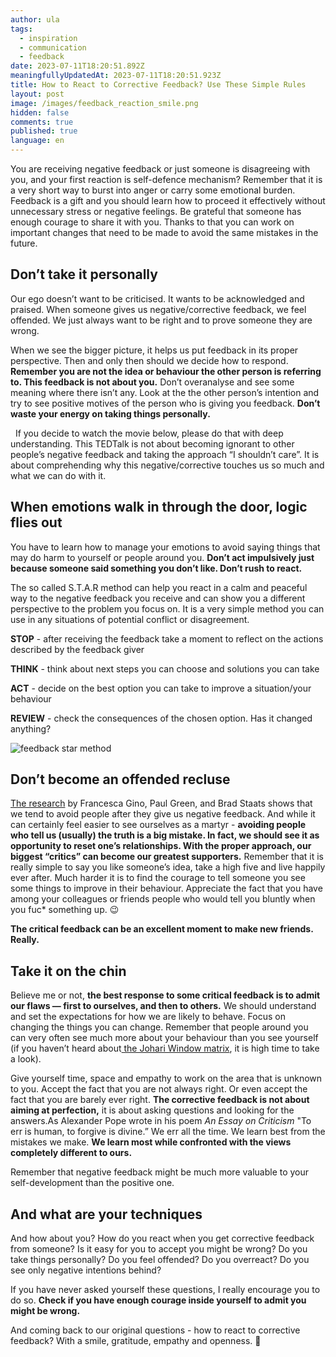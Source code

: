```yaml
---
author: ula
tags:
  - inspiration
  - communication
  - feedback
date: 2023-07-11T18:20:51.892Z
meaningfullyUpdatedAt: 2023-07-11T18:20:51.923Z
title: How to React to Corrective Feedback? Use These Simple Rules
layout: post
image: /images/feedback_reaction_smile.png
hidden: false
comments: true
published: true
language: en
---
```

You are receiving negative feedback or just someone is disagreeing with you, and your first reaction is self-defence mechanism? Remember that it is a very short way to burst into anger or carry some emotional burden. Feedback is a gift and you should learn how to proceed it effectively without unnecessary stress or negative feelings. Be grateful that someone has enough courage to share it with you. Thanks to that you can work on important changes that need to be made to avoid the same mistakes in the future.

## **Don’t take it personally**

Our ego doesn’t want to be criticised. It wants to be acknowledged and praised. When someone gives us negative/corrective feedback, we feel offended. We just always want to be right and to prove someone they are wrong.

When we see the bigger picture, it helps us put feedback in its proper perspective. Then and only then should we decide how to respond. **Remember you are not the idea or behaviour the other person is referring to. This feedback is not about you.** Don’t overanalyse and see some meaning where there isn’t any. Look at the the other person’s intention and try to see positive motives of the person who is giving you feedback. **Don’t waste your energy on taking things personally.** 

  If you decide to watch the movie below, please do that with deep understanding. This TEDTalk is not about becoming ignorant to other people’s negative feedback and taking the approach “I shouldn’t care”. It is about comprehending why this negative/corrective touches us so much and what we can do with it.

<YouTubeEmbed url='https://www.youtube.com/watch?v=LnJwH_PZXnM' />

## **When emotions walk in through the door, logic flies out**  

You have to learn how to manage your emotions to avoid saying things that may do harm to yourself or people around you. **Don’t act impulsively just because someone said something you don’t like. Don’t rush to react.** 

The so called S.T.A.R method can help you react in a calm and peaceful way to the negative feedback you receive and can show you a different perspective to the problem you focus on. It is a very simple method you can use in any situations of potential conflict or disagreement. 

**STOP** - after receiving the feedback take a moment to reflect on the actions described by the feedback giver 

**THINK** - think about next steps you can choose and solutions you can take 

**ACT** - decide on the best option you can take to improve a situation/your behaviour 

**REVIEW** - check the consequences of the chosen option. Has it changed anything?

<div class="image"><img src="/images/feedback-star-method.png" alt="feedback star method" title="undefined"  /> </div>

## **Don’t become an offended recluse**

[The research](https://hbr.org/2016/09/research-we-drop-people-who-give-us-critical-feedback) by Francesca Gino, Paul Green, and Brad Staats shows that we tend to avoid people after they give us negative feedback. And while it can certainly feel easier to see ourselves as a martyr - **avoiding people who tell us (usually) the truth is a big mistake. In fact, we should see it as opportunity to reset one’s relationships. With the proper approach, our biggest “critics” can become our greatest supporters.** Remember that it is really simple to say you like someone’s idea, take a high five and live happily ever after. Much harder it is to find the courage to tell someone you see some things to improve in their behaviour. Appreciate the fact that you have among your colleagues or friends people who would tell you bluntly when you fuc* something up. 😉

**The critical feedback can be an excellent moment to make new friends. Really.** 

## **Take it on the chin**

Believe me or not, **the best response to some critical feedback is to admit our flaws — first to ourselves, and then to others.** We should understand and set the expectations for how we are likely to behave. Focus on changing the things you can change. Remember that people around you can very often see much more about your behaviour than you see yourself (if you haven’t heard about[ the Johari Window matrix](https://brightinventions.pl/blog/the-johari-window-as-a-tool-in-feedback-processing/), it is high time to take a look). 

<GiphyEmbed url='https://giphy.com/gifs/heyarnold-hey-arnold-nick-splat-xUNda7NlTLmCGj6bU4' />

Give yourself time, space and empathy to work on the area that is unknown to you. Accept the fact that you are not always right. Or even accept the fact that you are barely ever right. **The corrective feedback is not about aiming at perfection,** it is about asking questions and looking for the answers.As Alexander Pope wrote in his poem *An Essay on Criticism* "To err is human, to forgive is divine.” We err all the time. We learn best from the mistakes we make. **We learn most while confronted with the views completely different to ours.** 

Remember that negative feedback might be much more valuable to your self-development than the positive one. 

## **And what are your techniques**

And how about you? How do you react when you get corrective feedback from someone? Is it easy for you to accept you might be wrong? Do you take things personally? Do you feel offended? Do you overreact? Do you see only negative intentions behind? 

If you have never asked yourself these questions, I really encourage you to do so. **Check if you have enough courage inside yourself to admit you might be wrong.**

And coming back to our original questions - how to react to corrective feedback? With a smile, gratitude, empathy and openness. 🧡
